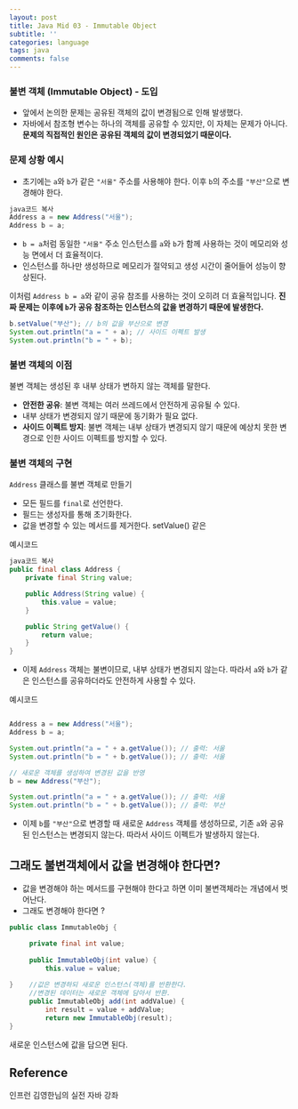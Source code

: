 ```yaml
---
layout: post
title: Java Mid 03 - Immutable Object
subtitle: ''
categories: language
tags: java
comments: false
---
```


### 불변 객체 (Immutable Object) - 도입

- 앞에서 논의한 문제는 공유된 객체의 값이 변경됨으로 인해 발생했다.
- 자바에서 참조형 변수는 하나의 객체를 공유할 수 있지만, 이 자체는 문제가 아니다. **문제의 직접적인 원인은 공유된 객체의 값이 변경되었기 때문이다.**

### 문제 상황 예시

- 초기에는 `a`와 `b`가 같은 `"서울"` 주소를 사용해야 한다. 이후 `b`의 주소를 `"부산"`으로 변경해야 한다.

```java
java코드 복사
Address a = new Address("서울");
Address b = a;

```

- `b = a`처럼 동일한 `"서울"` 주소 인스턴스를 `a`와 `b`가 함께 사용하는 것이 메모리와 성능 면에서 더 효율적이다.
- 인스턴스를 하나만 생성하므로 메모리가 절약되고 생성 시간이 줄어들어 성능이 향상된다.

이처럼 `Address b = a`와 같이 공유 참조를 사용하는 것이 오히려 더 효율적입니다. **진짜 문제는 이후에 `b`가 공유 참조하는 인스턴스의 값을 변경하기 때문에 발생한다.**

```java
b.setValue("부산"); // b의 값을 부산으로 변경
System.out.println("a = " + a); // 사이드 이펙트 발생
System.out.println("b = " + b);

```

### 불변 객체의 이점

불변 객체는 생성된 후 내부 상태가 변하지 않는 객체를 말한다.

- **안전한 공유**: 불변 객체는 여러 쓰레드에서 안전하게 공유될 수 있다.
- 내부 상태가 변경되지 않기 때문에 동기화가 필요 없다.
- **사이드 이펙트 방지**: 불변 객체는 내부 상태가 변경되지 않기 때문에 예상치 못한 변경으로 인한 사이드 이펙트를 방지할 수 있다.

### 불변 객체의 구현

`Address` 클래스를 불변 객체로 만들기

- 모든 필드를 `final`로 선언한다.
- 필드는 생성자를 통해 초기화한다.
- 값을 변경할 수 있는 메서드를 제거한다. setValue() 같은

예시코드

```java
java코드 복사
public final class Address {
    private final String value;

    public Address(String value) {
        this.value = value;
    }

    public String getValue() {
        return value;
    }
}
```

- 이제 `Address` 객체는 불변이므로, 내부 상태가 변경되지 않는다. 따라서 `a`와 `b`가 같은 인스턴스를 공유하더라도 안전하게 사용할 수 있다.

예시코드

```java

Address a = new Address("서울");
Address b = a;

System.out.println("a = " + a.getValue()); // 출력: 서울
System.out.println("b = " + b.getValue()); // 출력: 서울

// 새로운 객체를 생성하여 변경된 값을 반영
b = new Address("부산");

System.out.println("a = " + a.getValue()); // 출력: 서울
System.out.println("b = " + b.getValue()); // 출력: 부산

```

- 이제 `b`를 `"부산"`으로 변경할 때 새로운 `Address` 객체를 생성하므로, 기존 `a`와 공유된 인스턴스는 변경되지 않는다. 따라서 사이드 이펙트가 발생하지 않는다.

## 그래도 불변객체에서 값을 변경해야 한다면?

- 값을 변경해야 하는 메서드를 구현해야 한다고 하면 이미 불변객체라는 개념에서 벗어난다.
- 그래도 변경해야 한다면 ?

```java
public class ImmutableObj {

     private final int value;
     
     public ImmutableObj(int value) {
         this.value = value;
         
}    //값은 변경하되 새로운 인스턴스(객체)를 반환한다.
     //변경된 데이터는 새로운 객체에 담아서 반환.
     public ImmutableObj add(int addValue) {
         int result = value + addValue;
         return new ImmutableObj(result);
}

```
새로운 인스턴스에 값을 담으면 된다.

## Reference

인프런 김영한님의 실전 자바 강좌